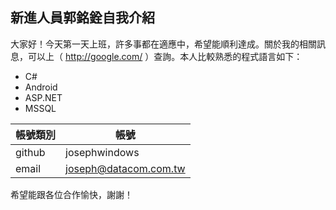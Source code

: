 新進人員郭銘銓自我介紹
----------------------

大家好！今天第一天上班，許多事都在適應中，希望能順利達成。關於我的相關訊息，可以上（ http://google.com/ ）查詢。本人比較熟悉的程式語言如下：

  - C#
  - Android
  - ASP\.NET
  - MSSQL

| 帳號類別 | 帳號 |
| --- | --- |
| github | josephwindows |
| email | joseph@datacom.com.tw |
希望能跟各位合作愉快，謝謝！
